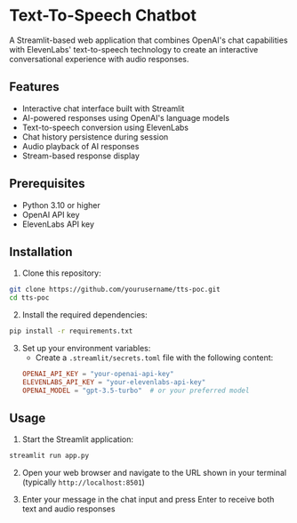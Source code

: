 # Text-To-Speech Chatbot

A Streamlit-based web application that combines OpenAI's chat capabilities with ElevenLabs' text-to-speech technology to create an interactive conversational experience with audio responses.

## Features

- Interactive chat interface built with Streamlit
- AI-powered responses using OpenAI's language models
- Text-to-speech conversion using ElevenLabs
- Chat history persistence during session
- Audio playback of AI responses
- Stream-based response display

## Prerequisites

- Python 3.10 or higher
- OpenAI API key
- ElevenLabs API key

## Installation

1. Clone this repository:
```bash
git clone https://github.com/yourusername/tts-poc.git
cd tts-poc
```

2. Install the required dependencies:
```bash
pip install -r requirements.txt
```

3. Set up your environment variables:
   - Create a `.streamlit/secrets.toml` file with the following content:
   ```toml
   OPENAI_API_KEY = "your-openai-api-key"
   ELEVENLABS_API_KEY = "your-elevenlabs-api-key"
   OPENAI_MODEL = "gpt-3.5-turbo"  # or your preferred model
   ```

## Usage

1. Start the Streamlit application:
```bash
streamlit run app.py
```

2. Open your web browser and navigate to the URL shown in your terminal (typically `http://localhost:8501`)

3. Enter your message in the chat input and press Enter to receive both text and audio responses
